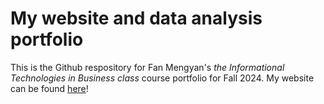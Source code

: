 # My website and data analysis portfolio

This is the Github respository for  Fan Mengyan's *the Informational Technologies in Business class* course portfolio for Fall 2024. My website can be found [here](https://fanmengyan1.github.io/)! 